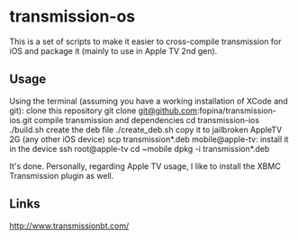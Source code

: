 transmission-os
==========
This is a set of scripts to make it easier to cross-compile transmission for iOS and package it (mainly to use in Apple TV 2nd gen).

Usage
-----

Using the terminal (assuming you have a working installation of XCode and git):
clone this repository
	git clone git@github.com:fopina/transmission-ios.git
compile transmission and dependencies
	cd transmission-ios
	./build.sh
create the deb file
	./create_deb.sh
copy it to jailbroken AppleTV 2G (any other iOS device)
	scp transmission*.deb mobile@apple-tv:
install it in the device
	ssh root@apple-tv
	cd ~mobile
	dpkg -i transmission*.deb
	
It's done.
Personally, regarding Apple TV usage, I like to install the XBMC Transmission plugin as well.

Links
-------
http://www.transmissionbt.com/
